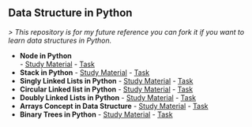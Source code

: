 ## Data Structure in Python

*> This repository is for my future reference you can fork it if you want to learn data structures in Python.*					

 - **Node in Python**	
		 - [Study Material](https://link.medium.com/MIPEo4PIQ6)
		 - [Task](https://link.medium.com/9qI6uLNIQ6)
 - **Stack in Python**
		 - [Study Material](https://link.medium.com/Plfk7QhoS6)
		 - [Task](https://link.medium.com/WfeOTA7nS6)
 - **Singly Linked Lists in Python**
		 - [Study Material](https://link.medium.com/fHf3PohZT6)
		 - [Task](https://link.medium.com/NHIIPrPmU6)
 - **Circular Linked list in Python**
		 - [Study Material](https://link.medium.com/iJsrVAyEV6)
		 - [Task](https://link.medium.com/0pu3QEM0V6)
 - **Doubly Linked Lists in Python**
		 - [Study Material](https://link.medium.com/xaC3b1blX6)
		 - [Task](https://link.medium.com/Agb3iJQEX6)
 - **Arrays Concept in Data Structure**
		 - [Study Material](https://link.medium.com/BceBVYr0Y6)
		 - [Task](https://link.medium.com/nxASf0CjZ6)
 - **Binary Trees in Python**
		 - [Study Material](https://link.medium.com/dSqSN3hG06)
		 - [Task](https://link.medium.com/nxASf0CjZ6)

		 